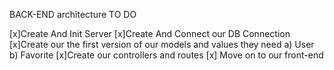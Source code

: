 BACK-END architecture TO DO

[x]Create And Init Server
[x]Create And Connect our DB Connection
[x]Create our the first version of our models and values they need
a) User
b) Favorite
[x]Create our controllers and routes
[x] Move on to our front-end
